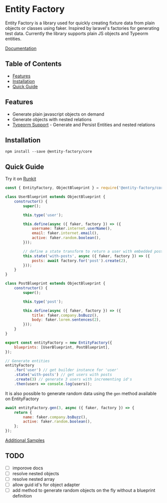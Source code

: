 # Entity Factory

Entity Factory is a library used for quickly creating fixture data from plain
objects or classes using faker. Inspired by laravel's factories for generating
test data. Currently the library supports plain JS objects and Typeorm entities.

[Documentation](https://entity-factory.gitbook.io/entity-factory/)

## Table of Contents

-   [Features](#features)
-   [Installation](#installation)
-   [Quick Guide](#quick-guide)

## Features

-   Generate plain javascript objects on demand
-   Generate objects with nested relations
-   [Typeorm Support](https://github.com/entity-factory/entity-factory/tree/master/packages/typeorm) - Generate and Persist Entities and nested relations

## Installation

```
npm install --save @entity-factory/core
```

## Quick Guide

Try it on [Runkit](https://runkit.com/jcloutz/entity-factory-quick-example)

```javascript
const { EntityFactory, ObjectBlueprint } = require('@entity-factory/core');

class UserBlueprint extends ObjectBlueprint {
    constructor() {
        super();

        this.type('user');

        this.define(async ({ faker, factory }) => ({
            username: faker.internet.userName(),
            email: faker.internet.email(),
            active: faker.random.boolean(),
        }));

        // define a state transform to return a user with embedded posts
        this.state('with-posts', async ({ faker, factory }) => ({
            posts: await factory.for('post').create(2),
        }));
    }
}

class PostBlueprint extends ObjectBlueprint {
    constructor() {
        super();

        this.type('post');

        this.define(async ({ faker, factory }) => ({
            title: faker.company.bsBuzz(),
            body: faker.lorem.sentences(2),
        }));
    }
}

export const entityFactory = new EntityFactory({
    blueprints: [UserBlueprint, PostBlueprint],
});

// Generate entities
entityFactory
    .for('user') // get builder instance for 'user'
    .state('with-posts') // get users with posts
    .create(3) // generate 3 users with incrementing id's
    .then(users => console.log(users));
```

It is also possible to generate random data using the `gen` method available on
EntityFactory

```javascript
await entityFactory.gen(3, async ({ faker, factory }) => {
    return {
        name: faker.company.bsBuzz(),
        active: faker.random.boolean(),
    };
});
```

[Additional Samples](https://github.com/jcloutz/entity-factory/tree/master/samples)

## TODO

-   [ ] imporove docs
-   [ ] resolve nested objects
-   [ ] resolve nested array
-   [ ] allow guid id's for object adapter
-   [ ] add method to generate random objects on the fly without a blueprint
        definition
